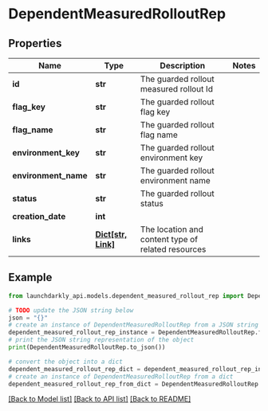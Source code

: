 # DependentMeasuredRolloutRep


## Properties

Name | Type | Description | Notes
------------ | ------------- | ------------- | -------------
**id** | **str** | The guarded rollout measured rollout Id | 
**flag_key** | **str** | The guarded rollout flag key  | 
**flag_name** | **str** | The guarded rollout flag name  | 
**environment_key** | **str** | The guarded rollout environment key | 
**environment_name** | **str** | The guarded rollout environment name | 
**status** | **str** | The guarded rollout status | 
**creation_date** | **int** |  | 
**links** | [**Dict[str, Link]**](Link.md) | The location and content type of related resources | 

## Example

```python
from launchdarkly_api.models.dependent_measured_rollout_rep import DependentMeasuredRolloutRep

# TODO update the JSON string below
json = "{}"
# create an instance of DependentMeasuredRolloutRep from a JSON string
dependent_measured_rollout_rep_instance = DependentMeasuredRolloutRep.from_json(json)
# print the JSON string representation of the object
print(DependentMeasuredRolloutRep.to_json())

# convert the object into a dict
dependent_measured_rollout_rep_dict = dependent_measured_rollout_rep_instance.to_dict()
# create an instance of DependentMeasuredRolloutRep from a dict
dependent_measured_rollout_rep_from_dict = DependentMeasuredRolloutRep.from_dict(dependent_measured_rollout_rep_dict)
```
[[Back to Model list]](../README.md#documentation-for-models) [[Back to API list]](../README.md#documentation-for-api-endpoints) [[Back to README]](../README.md)



